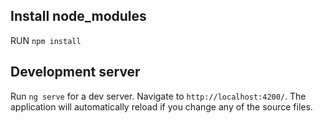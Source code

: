 ## Install node_modules
RUN `npm install`


## Development server

Run `ng serve` for a dev server. Navigate to `http://localhost:4200/`. The application will automatically reload if you change any of the source files.